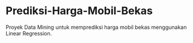 # Prediksi-Harga-Mobil-Bekas
Proyek Data Mining untuk memprediksi harga mobil bekas menggunakan Linear Regression.
